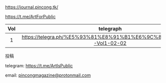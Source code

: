 https://journal.pincong.tk/

https://t.me/ArtForPublic

|Vol|telegraph|
|:-:|:-:|
|1|https://telegra.ph/%E5%93%81%E8%91%B1%E6%9C%88%E5%88%8A-Vol1-02-02|

投稿

telegram:
https://t.me/ArtIsPublic

email:
pincongmagazine@protonmail.com
